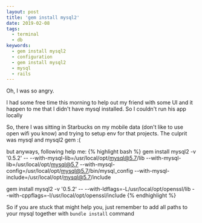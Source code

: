 ```yaml
---
layout: post
title: 'gem install mysql2'
date: 2019-02-08
tags:
  - terminal
  - db
keywords:
  - gem install mysql2
  - configuration
  - gem install mysql2
  - mysql
  - rails
---
```


Oh, I was so angry.

I had some free time this morning to help out my friend with some UI and it happen to me that I didn't have mysql installed. So I couldn't run his app locally

<!--more-->

So, there I was sitting in Starbucks on my mobile data (don't like to use open wifi you know) and trying to setup env for that projects. The culprit was mysql and mysql2 gem :(

but anyways, following help me:
{% highlight bash %}
gem install mysql2 -v '0.5.2' -- --with-mysql-lib=/usr/local/opt/mysql@5.7/lib --with-mysql-lib=/usr/local/opt/mysql@5.7 --with-mysql-config=/usr/local/opt/mysql@5.7/bin/mysql_config --with-mysql-include=/usr/local/opt/mysql@5.7/include

gem install mysql2 -v '0.5.2' -- --with-ldflags=-L/usr/local/opt/openssl/lib --with-cppflags=-I/usr/local/opt/openssl/include
{% endhighlight %}

So if you are stuck that might help you, just remember to add all paths to your mysql together with `bundle install` command
